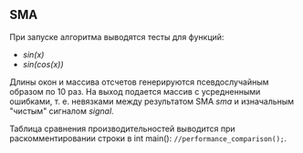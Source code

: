 ## SMA


При запуске алгоритма выводятся тесты для функций:
- *sin(x)*
- *sin(cos(x))*

Длины окон и массива отсчетов генерируются псевдослучайным образом по 10 раз.
На выход подается массив с усредненными ошибками, т. е. невязками между результатом SMA *sma* и изначальным "чистым" сигналом *signal*.

Таблица сравнения производительностей выводится при раскомментировании строки в int main(): `//performance_comparison();`.